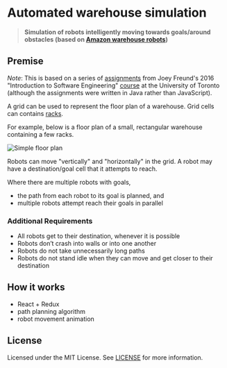 # Automated warehouse simulation
> **Simulation of robots intelligently moving towards goals/around obstacles (based on [Amazon warehouse robots](https://raw.githubusercontent.com/gabriellesc/gabriellesc.github.io/master/robotGrid/AmazonWarehouseRobots.mp4))**

## Premise

*Note*: This is based on a series of [assignments](https://github.com/csc301-fall-2016/a5-fake2) from Joey Freund's 2016 "Introduction to Software Engineering" [course](https://csc301-fall-2016.github.io/) at the University of Toronto (although the assignments were written in Java rather than JavaScript).

A grid can be used to represent the floor plan of a warehouse. Grid cells can contains [racks](https://www.bing.com/images/search?q=warehouse+racks&go=Search&qs=n&form=QBILPG&pq=warehouse+racks&sc=8-15&sp=-1&sk=).

For example, below is a floor plan of a small, rectangular warehouse containing a few racks.

![Simple floor plan](https://csc301-fall-2016.github.io/resources/warehouse-floor-plan.png)

Robots can move "vertically" and "horizontally" in the grid. A robot may have a destination/goal cell that it attempts to reach.

Where there are multiple robots with goals,
- the path from each robot to its goal is planned, and
- multiple robots attempt reach their goals in parallel

### Additional Requirements
- All robots get to their destination, whenever it is possible
- Robots don’t crash into walls or into one another
- Robots do not take unnecessarily long paths
- Robots do not stand idle when they can move and get closer to their destination

## How it works

- React + Redux
- path planning algorithm
- robot movement animation

## License
Licensed under the MIT License. See [LICENSE](license) for more information.
